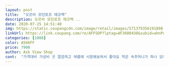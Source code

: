 ```yaml
---
layout: post 
title:  "오르비 모던로프 에코백" 
description: 오르비 모던로프 에코백 ..
date: 2020-07-25 14:51:40 
img: https://static.coupangcdn.com/image/retail/images/571379356191898-b7a6fdae-ac36-4c60-8939-bd0672f1a56a.jpg 
linkUrl: https://link.coupang.com/re/AFFSDP?lptag=AF3600438&subid=ahnPublicAsk&pageKey=163875582&itemId=470203708&vendorItemId=4174440197&traceid=V0-113-2b44e080f6e20125 
categories: [1008] 
color: A566FF 
price: 7900 
author: Ask View Shop 
cont:  "가격대비 가성비 굿 깔끔하고 여름에 시원해보여서 좋아요 작은 속주머니가 하나 있어 헬스장 다닐때 작은 소지품 넣을수도 있어서 기분 업이네용<br/>저렴하게 구입했어요^^<br/>좀 작지만 괸찮습니다 찰사용하고 있습니다감사합니다<br/>차키 안경 선글라스 물티슈 카드지갑 필요한건 다들어가네요<br/>" 
---
```

